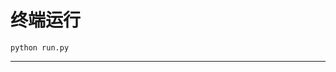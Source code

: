 # 终端运行

```shell
python run.py
```
*******************************************************************************************************************************************************************************************************************************************************************************************************************************************************************************************************************************************************************************************************************************************************************************************************************************************************************************************************************************************************************************************************************************************************************************************************************************************************************************************************************************************************************************************************************